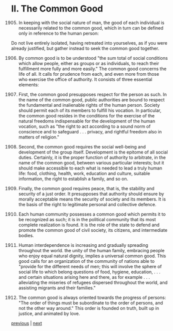 # II. The Common Good

1905. In keeping with the social nature of man, the good of each individual is necessarily related to the common good, which in turn can be defined only in reference to the human person:

Do not live entirely isolated, having retreated into yourselves, as if you were already justified, but gather instead to seek the common good together.

1906. By common good is to be understood "the sum total of social conditions which allow people, either as groups or as individuals, to reach their fulfillment more fully and more easily." The common good concerns the life of all. It calls for prudence from each, and even more from those who exercise the office of authority. It consists of three essential elements:

1907. First, the common good presupposes respect for the person as such. In the name of the common good, public authorities are bound to respect the fundamental and inalienable rights of the human person. Society should permit each of its members to fulfill his vocation. In particular, the common good resides in the conditions for the exercise of the natural freedoms indispensable for the development of the human vocation, such as "the right to act according to a sound norm of conscience and to safeguard . . . privacy, and rightful freedom also in matters of religion."

1908. Second, the common good requires the social well-being and development of the group itself. Development is the epitome of all social duties. Certainly, it is the proper function of authority to arbitrate, in the name of the common good, between various particular interests; but it should make accessible to each what is needed to lead a truly human life: food, clothing, health, work, education and culture, suitable information, the right to establish a family, and so on.

1909. Finally, the common good requires peace, that is, the stability and security of a just order. It presupposes that authority should ensure by morally acceptable means the security of society and its members. It is the basis of the right to legitimate personal and collective defence.

1910. Each human community possesses a common good which permits it to be recognized as such; it is in the political community that its most complete realization is found. It is the role of the state to defend and promote the common good of civil society, its citizens, and intermediate bodies.

1911. Human interdependence is increasing and gradually spreading throughout the world. the unity of the human family, embracing people who enjoy equal natural dignity, implies a universal common good. This good calls for an organization of the community of nations able to "provide for the different needs of men; this will involve the sphere of social life to which belong questions of food, hygiene, education, . . . and certain situations arising here and there, as for example . . . alleviating the miseries of refugees dispersed throughout the world, and assisting migrants and their families."

1912. The common good is always oriented towards the progress of persons: "The order of things must be subordinate to the order of persons, and not the other way around." This order is founded on truth, built up in justice, and animated by love.

[previous](https://github.com/Tenari/non-fiction/blob/master/catechism/__P6J.md) | [next](https://github.com/Tenari/non-fiction/blob/master/catechism/__P6L.md)